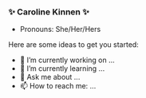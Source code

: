 ### ✨ Caroline Kinnen ✨
- Pronouns: She/Her/Hers

Here are some ideas to get you started:

- 🔭 I’m currently working on ...
- 🌱 I’m currently learning ...
- 💬 Ask me about ...
- 📫 How to reach me: ...


<!---
- 👯 I’m looking to collaborate on ...
- 🤔 I’m looking for help with ...
- ⚡ Fun fact: ...
-->
